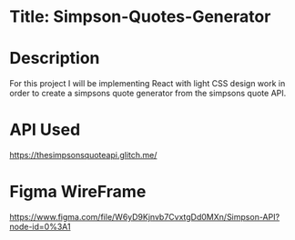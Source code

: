 # Title: Simpson-Quotes-Generator

# Description
For this project I will be implementing React with light CSS design work in order to create a simpsons quote generator from the simpsons quote API. 

# API Used
https://thesimpsonsquoteapi.glitch.me/

# Figma WireFrame
https://www.figma.com/file/W6yD9Kjnvb7CvxtgDd0MXn/Simpson-API?node-id=0%3A1

